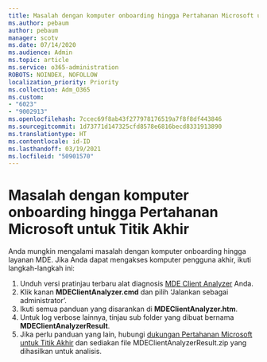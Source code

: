 ```yaml
---
title: Masalah dengan komputer onboarding hingga Pertahanan Microsoft untuk Titik Akhir
ms.author: pebaum
author: pebaum
manager: scotv
ms.date: 07/14/2020
ms.audience: Admin
ms.topic: article
ms.service: o365-administration
ROBOTS: NOINDEX, NOFOLLOW
localization_priority: Priority
ms.collection: Adm_O365
ms.custom:
- "6023"
- "9002913"
ms.openlocfilehash: 7ccec69f8ab43f277978176519a7f8f8df443846
ms.sourcegitcommit: 1d73771d147325cfd8578e6816becd8331913890
ms.translationtype: HT
ms.contentlocale: id-ID
ms.lasthandoff: 03/19/2021
ms.locfileid: "50901570"
---
```

# <a name="issues-with-onboarding-machines-to-microsoft-defender-for-endpoints"></a>Masalah dengan komputer onboarding hingga Pertahanan Microsoft untuk Titik Akhir

Anda mungkin mengalami masalah dengan komputer onboarding hingga layanan MDE. Jika Anda dapat mengakses komputer pengguna akhir, ikuti langkah-langkah ini:

1. Unduh versi pratinjau terbaru alat diagnosis [MDE Client Analyzer](https://aka.ms/betamdeanalyzer) Anda.
2. Klik kanan **MDEClientAnalyzer.cmd** dan pilih ‘Jalankan sebagai administrator’.
3. Ikuti semua panduan yang disarankan di **MDEClientAnalyzer.htm**.
4. Untuk log verbose lainnya, tinjau sub folder yang dibuat bernama **MDEClientAnalyzerResult**.
5. Jika perlu panduan yang lain, hubungi [dukungan Pertahanan Microsoft untuk Titik Akhir](https://docs.microsoft.com/windows/security/threat-protection/microsoft-defender-atp/contact-support) dan sediakan file MDEClientAnalyzerResult.zip yang dihasilkan untuk analisis.
